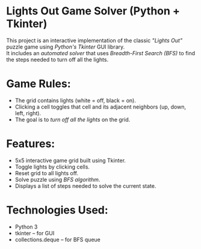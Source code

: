 # Lights Out Game Solver (Python + Tkinter)

This project is an interactive implementation of the classic *"Lights Out"* puzzle game using *Python's Tkinter* GUI library.  
It includes an *automated solver* that uses *Breadth-First Search (BFS)* to find the steps needed to turn off all the lights.

# Game Rules:

- The grid contains lights (white = off, black = on).
- Clicking a cell toggles that cell and its adjacent neighbors (up, down, left, right).
- The goal is to *turn off all the lights* on the grid.

# Features:
-  5x5 interactive game grid built using Tkinter.
-  Toggle lights by clicking cells.
-  Reset grid to all lights off.
-  Solve puzzle using *BFS algorithm*.
- Displays a list of steps needed to solve the current state.

# Technologies Used:

- Python 3
- tkinter – for GUI
- collections.deque – for BFS queue
